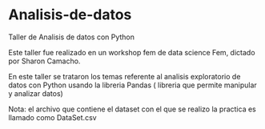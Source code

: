 # Analisis-de-datos
Taller de Analisis de datos con Python

Este  taller fue realizado en  un workshop fem de data science Fem, dictado por Sharon Camacho.

En este taller se  trataron los temas referente al analisis exploratorio de datos con Python usando la libreria  Pandas ( libreria que permite manipular y analizar datos)

Nota: el archivo que contiene el dataset con el que se realizo la practica es llamado como DataSet.csv

